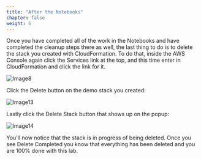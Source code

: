 ```yaml
---
title: "After the Notebooks"
chapter: false
weight: 6
---
```


Once you have completed all of the work in the Notebooks and have completed the cleanup steps there as well, the last thing to do is to delete the stack you created with CloudFormation. To do that, inside the AWS Console again click the Services link at the top, and this time enter in CloudFormation and click the link for it.

![Image8](/images/img8.png)

Click the Delete button on the demo stack you created:

![Image13](/images/img13.png)

Lastly click the Delete Stack button that shows up on the popup:

 ![Image14](/images/img14.png)

You'll now notice that the stack is in progress of being deleted. Once you see Delete Completed you know that everything has been deleted and you are 100% done with this lab.
